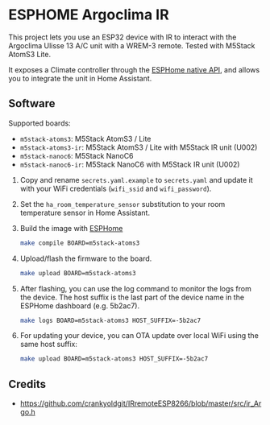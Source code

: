 # ESPHOME Argoclima IR

This project lets you use an ESP32 device with IR to interact with the Argoclima Ulisse 13 A/C unit with a WREM-3 remote. Tested with M5Stack AtomS3 Lite.

It exposes a Climate controller through the [ESPHome native API](https://esphome.io/components/api.html), and allows you to integrate the unit in Home Assistant.


## Software

Supported boards:
- `m5stack-atoms3`: M5Stack AtomS3 / Lite
- `m5stack-atoms3-ir`: M5Stack AtomS3 / Lite with M5Stack IR unit (U002)
- `m5stack-nanoc6`: M5Stack NanoC6
- `m5stack-nanoc6-ir`: M5Stack NanoC6 with M5Stack IR unit (U002)

1. Copy and rename `secrets.yaml.example` to `secrets.yaml` and update it with your WiFi credentials (`wifi_ssid` and `wifi_password`).

1. Set the `ha_room_temperature_sensor` substitution to your room temperature sensor in Home Assistant.

1. Build the image with [ESPHome](https://esphome.io/guides/getting_started_command_line.html)

    ```sh
    make compile BOARD=m5stack-atoms3
    ```


1. Upload/flash the firmware to the board.

    ```sh
    make upload BOARD=m5stack-atoms3
    ```

1. After flashing, you can use the log command to monitor the logs from the device. The host suffix is the last part of the device name in the ESPHome dashboard (e.g. 5b2ac7).

    ```sh
    make logs BOARD=m5stack-atoms3 HOST_SUFFIX=-5b2ac7
    ```

1. For updating your device, you can OTA update over local WiFi using the same host suffix:
    ```sh
    make upload BOARD=m5stack-atoms3 HOST_SUFFIX=-5b2ac7
    ```
## Credits

- https://github.com/crankyoldgit/IRremoteESP8266/blob/master/src/ir_Argo.h
